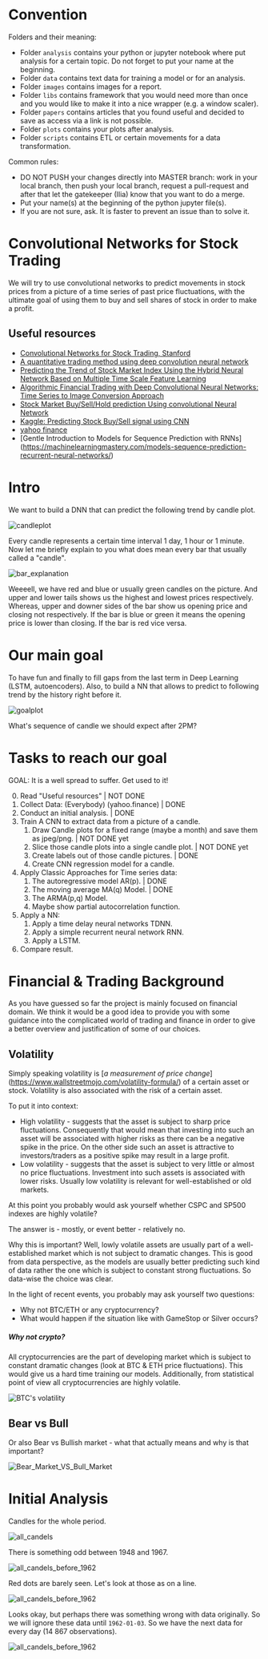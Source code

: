 # Convention 

Folders and their meaning:

* Folder `analysis` contains your python or jupyter notebook where put analysis 
for a certain topic. Do not forget to put your name at the beginning.
* Folder `data` contains text data for training a model or for an analysis.
* Folder `images` contains images for a report.
* Folder `libs` contains framework that you would need more than once and you
would like to make it into a nice wrapper (e.g. a window scaler).
* Folder `papers` contains articles that you found useful and decided to save 
as access via a link is not possible.
* Folder `plots` contains your plots after analysis.
* Folder `scripts` contains ETL or certain movements for a data transformation.

Common rules:

* DO NOT PUSH your changes directly into MASTER branch: work in your local 
branch, then push your local branch, request a pull-request and after that 
let the gatekeeper (Ilia) know that you want to do a merge.
* Put your name(s) at the beginning of the python jupyter file(s).
* If you are not sure, ask. It is faster to prevent an issue than to solve it.


# Convolutional Networks for Stock Trading

We will try to use convolutional networks to predict movements in stock prices
from a picture of a time series of past price fluctuations, with the ultimate 
goal of using them to buy and sell shares of stock in order to make a profit.

## Useful resources 

* [Convolutional Networks for Stock Trading, Stanford](http://cs231n.stanford.edu/reports/2015/pdfs/ashwin_final_paper.pdf)
* [A quantitative trading method using deep convolution neural network](https://iopscience.iop.org/article/10.1088/1757-899X/490/4/042018/pdf)
* [Predicting the Trend of Stock Market Index Using the Hybrid Neural Network Based on Multiple Time Scale Feature Learning](papers/applsci-10-03961.pdf)
* [Algorithmic Financial Trading with Deep Convolutional Neural Networks: Time Series to Image Conversion Approach](https://www.researchgate.net/publication/324802031_Algorithmic_Financial_Trading_with_Deep_Convolutional_Neural_Networks_Time_Series_to_Image_Conversion_Approach)
* [Stock Market Buy/Sell/Hold prediction Using convolutional Neural Network](https://github.com/nayash/stock_cnn_blog_pub)
* [Kaggle: Predicting Stock Buy/Sell signal using CNN](https://www.kaggle.com/darkknight91/predicting-stock-buy-sell-signal-using-cnn/#data)
* [yahoo finance](https://finance.yahoo.com/quote/BTCUSD%3DX/history?p=BTCUSD%3DX)
* [Gentle Introduction to Models for Sequence Prediction with RNNs] (https://machinelearningmastery.com/models-sequence-prediction-recurrent-neural-networks/)

# Intro

We want to build a DNN that can predict the following trend by candle plot.

![candleplot](images/candleplot.png)

Every candle represents a certain time interval 1 day, 1 hour or 1 minute. Now 
let me briefly explain to you what does mean every bar that usually 
called a "candle".

![bar_explanation](images/bar_explanation.jpeg)

Weeeell, we have red and blue or usually green candles on the picture. And upper
and lower tails shows us the highest and lowest prices respectively. Whereas, 
upper and downer sides of the bar show us opening price and closing not respectively.
If the bar is blue or green it means the opening price is lower than closing. 
If the bar is red vice versa.

# Our main goal

To have fun and finally to fill gaps from the last term in Deep Learning 
(LSTM, autoencoders). Also, to build a NN that allows to predict to following 
trend by the history right before it.

![goalplot](images/goalplot.png)

What's sequence of candle we should expect after 2PM?

# Tasks to reach our goal

GOAL: It is a well spread to suffer. Get used to it!

0. Read "Useful resources"  | NOT DONE
1. Collect Data: (Everybody) (yahoo.finance) | DONE
2. Conduct an initial analysis. | DONE
2. Train A CNN to extract data from a picture of a candle.
    1. Draw Candle plots for a fixed range (maybe a month) and save them as jpeg/png. | NOT DONE yet
    2. Slice those candle plots into a single candle plot. | NOT DONE yet
    3. Create labels out of those candle pictures. | DONE
    4. Create CNN regression model for a candle.
3. Apply Classic Approaches for Time series data:
    1. The autoregressive model AR(p). | DONE
    2. The moving average MA(q) Model. | DONE
    3. The ARMA(p,q) Model.
    4. Maybe show partial autocorrelation function.
4. Apply a NN:
    1. Apply a time delay neural networks TDNN.
    2. Apply a simple recurrent neural network RNN.
    3. Apply a LSTM.
5. Compare result.
    
# Financial & Trading Background 

As you have guessed so far the project is mainly focused on financial domain. We think it would be a good idea to provide you with some guidance into the complicated world of trading and finance in order to give a better overview and justification of some of our choices. 

## Volatility 

Simply speaking volatility is [*a measurement of price change*] (https://www.wallstreetmojo.com/volatility-formula/) of a certain asset or stock. Volatility is also associated with the risk of a certain asset.  

To put it into context: 

*  High volatility - suggests that the asset is subject to sharp price fluctuations. Consequently that would  mean that investing into such an asset will be associated with higher risks as there can be a negative spike in the price. On the other side such an asset is attractive to investors/traders as a positive spike may result in a large profit. 
* Low volatility - suggests that the asset is subject to very little or almost no price fluctuations. Investment into such assets is associated with lower risks. Usually low volatility is relevant for well-established or old markets.

At this point you probably would ask yourself whether CSPC and SP500 indexes are highly volatile? 

The answer is - mostly, or event better -  relatively no. 

Why this is important? Well, lowly volatile assets are usually part of a well-established market which is not subject to dramatic changes. This is good from data perspective, as the models are usually better predicting  such kind of data rather the one which is subject to constant strong fluctuations. So data-wise the choice was clear. 

In the light of recent events, you probably may ask yourself two questions:

* Why not BTC/ETH or any cryptocurrency?
* What would happen if the situation like with GameStop or Silver occurs? 

##### Why not crypto?

All cryptocurrencies are the part of developing market which is subject to constant dramatic changes (look at BTC & ETH price fluctuations). This would give us a hard time training our models. Additionally, from statistical point of view all cryptocurrencies are highly volatile.

![BTC's volatility](images)



## Bear vs Bull 

Or also Bear vs Bullish market - what that actually means and why is that important? 

![Bear_Market_VS_Bull_Market](images/Bear_vs_Bull_Cartoon.jpg)

# Initial Analysis 

Candles for the whole period.

![all_candels](plots/initial_analysis/SP500_all.png)

There is something odd between 1948 and 1967.

![all_candels_before_1962](plots/initial_analysis/SP500_before_1962.png)

Red dots are barely seen. Let's look at those as on a line.

![all_candels_before_1962](plots/initial_analysis/SP500_before_1962_line.png)

Looks okay, but perhaps there was something wrong with data originally. So we 
will ignore these data until `1962-01-03`. So we have the next data for every
day (14 867 observations). 

![all_candels_before_1962](plots/initial_analysis/SP500_after_1962.png)

